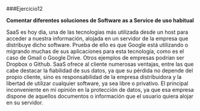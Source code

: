 ###Ejercicio12

**Comentar diferentes soluciones de Software as a Service de uso habitual**

SaaS es hoy dia, una de las tecnologías más utilizada desde un host para acceder a nuestra información, alojada en un servidor de la empresa que distribuye dicho software. Prueba de ello es que Google está utilizando o migrando muchas de sus aplicaciones para esta tecnología, como es el caso de Gmail o Google Drive. Otros ejemplos de empresas podrían ser Dropbox o Github. 
SaaS ofrece al cliente numerosas ventajas, entre las que cabe destacar la fiabilidad de sus datos, ya que su pérdida no depende del propio cliente, sino es responsabilidad de la empresa distribuidora y la libertad de utilizar cualquier software, ya sea libre o privativo.
El principal inconveniente en mi opinión en la protección de datos, ya que esa empresa dispone de aquellos documentos o información que el usuario quiera alojar en su servidor.


